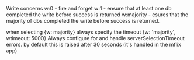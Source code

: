 Write concerns
w:0 - fire and forget
w:1 - ensure that at least one db completed the write before success is returned
w:majority - esures that the majority of dbs completed the write before success is returned.

when selecting {w: majority} always specify the timeout {w: 'majority', wtimeout: 5000}
Always configure for and handle serverSelectionTimeout errors. by default this is raised after 30 seconds (it's handled in the mflix app)
